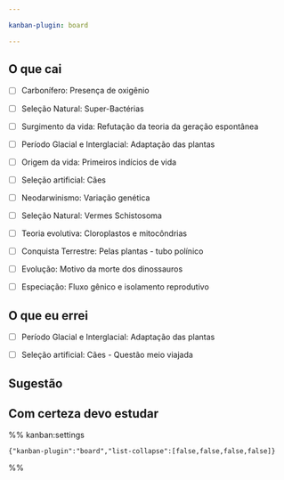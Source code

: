 ```yaml
---

kanban-plugin: board

---
```


## O que cai

- [ ] Carbonífero: Presença de oxigênio
- [ ] Seleção Natural: Super-Bactérias
- [ ] Surgimento da vida: Refutação da teoria da geração espontânea
- [ ] Período Glacial e Interglacial: Adaptação das plantas
- [ ] Origem da vida: Primeiros indícios de vida
- [ ] Seleção artificial: Cães
- [ ] Neodarwinismo: Variação genética
- [ ] Seleção Natural: Vermes Schistosoma
- [ ] Teoria evolutiva: Cloroplastos e mitocôndrias
- [ ] Conquista Terrestre: Pelas plantas - tubo polínico
- [ ] Evolução: Motivo da morte dos dinossauros
- [ ] Especiação: Fluxo gênico e isolamento reprodutivo


## O que eu errei

- [ ] Período Glacial e Interglacial: Adaptação das plantas
- [ ] Seleção artificial: Cães - Questão meio viajada


## Sugestão



## Com certeza devo estudar





%% kanban:settings
```
{"kanban-plugin":"board","list-collapse":[false,false,false,false]}
```
%%